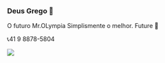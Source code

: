 ### Deus Grego 🔱

O futuro Mr.OLympia
Simplismente  o melhor.
Future 🧠 



📞41 9 8878-5804


![](https://media.tenor.com/0M8j6Ati_KsAAAAd/kevin-levroni-bodybuilder.gif)
